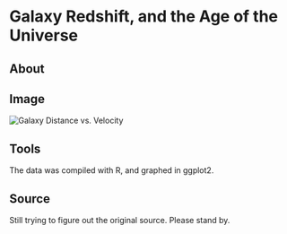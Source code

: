 # Galaxy Redshift, and the Age of the Universe

## About



## Image

![Galaxy Distance vs. Velocity](https://raw.githubusercontent.com/zonination/galaxies/master/galaxies.png)

## Tools

The data was compiled with R, and graphed in ggplot2.

## Source

Still trying to figure out the original source. Please stand by.
